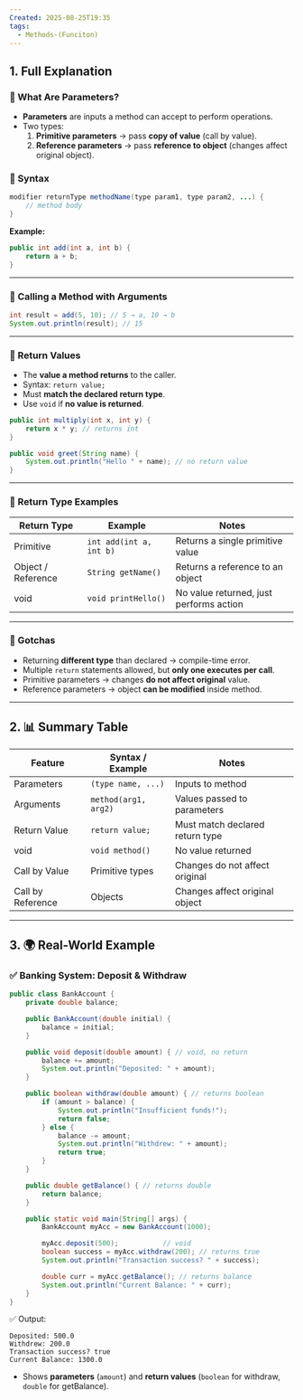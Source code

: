 ```yaml
---
Created: 2025-08-25T19:35
tags:
  - Methods-(Funciton)
---
```

## 1. Full Explanation

### 🔹 What Are Parameters?

- **Parameters** are inputs a method can accept to perform operations.
- Two types:
    1. **Primitive parameters** → pass **copy of value** (call by value).
    2. **Reference parameters** → pass **reference to object** (changes affect original object).

### 🔹 Syntax

```Java
modifier returnType methodName(type param1, type param2, ...) {
    // method body
}

```

**Example:**

```Java
public int add(int a, int b) {
    return a + b;
}

```

---

### 🔹 Calling a Method with Arguments

```Java
int result = add(5, 10); // 5 → a, 10 → b
System.out.println(result); // 15

```

---

### 🔹 Return Values

- The **value a method returns** to the caller.
- Syntax: `return value;`
- Must **match the declared return type**.
- Use `void` if **no value is returned**.

```Java
public int multiply(int x, int y) {
    return x * y; // returns int
}

public void greet(String name) {
    System.out.println("Hello " + name); // no return value
}

```

---

### 🔹 Return Type Examples

|Return Type|Example|Notes|
|---|---|---|
|Primitive|`int add(int a, int b)`|Returns a single primitive value|
|Object / Reference|`String getName()`|Returns a reference to an object|
|void|`void printHello()`|No value returned, just performs action|

---

### 🔹 Gotchas

- Returning **different type** than declared → compile-time error.
- Multiple `return` statements allowed, but **only one executes per call**.
- Primitive parameters → changes **do not affect original** value.
- Reference parameters → object **can be modified** inside method.

---

## 2. 📊 Summary Table

|Feature|Syntax / Example|Notes|
|---|---|---|
|Parameters|`(type name, ...)`|Inputs to method|
|Arguments|`method(arg1, arg2)`|Values passed to parameters|
|Return Value|`return value;`|Must match declared return type|
|void|`void method()`|No value returned|
|Call by Value|Primitive types|Changes do not affect original|
|Call by Reference|Objects|Changes affect original object|

---

## 3. 🌍 Real-World Example

### ✅ Banking System: Deposit & Withdraw

```Java
public class BankAccount {
    private double balance;

    public BankAccount(double initial) {
        balance = initial;
    }

    public void deposit(double amount) { // void, no return
        balance += amount;
        System.out.println("Deposited: " + amount);
    }

    public boolean withdraw(double amount) { // returns boolean
        if (amount > balance) {
            System.out.println("Insufficient funds!");
            return false;
        } else {
            balance -= amount;
            System.out.println("Withdrew: " + amount);
            return true;
        }
    }

    public double getBalance() { // returns double
        return balance;
    }

    public static void main(String[] args) {
        BankAccount myAcc = new BankAccount(1000);

        myAcc.deposit(500);           // void
        boolean success = myAcc.withdraw(200); // returns true
        System.out.println("Transaction success? " + success);

        double curr = myAcc.getBalance(); // returns balance
        System.out.println("Current Balance: " + curr);
    }
}

```

✅ Output:

```Plain
Deposited: 500.0
Withdrew: 200.0
Transaction success? true
Current Balance: 1300.0

```

- Shows **parameters** (`amount`) and **return values** (`boolean` for withdraw, `double` for getBalance).